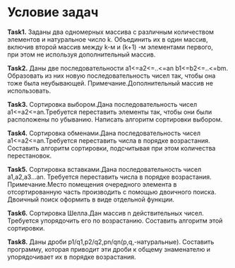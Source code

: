 # **Условие задач**
**Task1.** Заданы два одномерных массива с различным количеством элементов и натуральное число k.
Объединить их в один  массив,  включив  второй  массив  между k-м  и  (k+1) -м  элементами  первого,  
при  этом  не  используя дополнительный массив.

**Task2.** Даны две последовательности a1<=a2<=..<=an b1<=b2<=..<=bm. Образовать из них новую последовательность чисел так,
чтобы она тоже была неубывающей. Примечание.Дополнительный массив не использовать.

**Task3.** Сортировка выбором.Дана последовательность чисел a1<=a2<=an.Требуется переставить элементы так, 
чтобы они были расположены по убыванию. Написать алгоритм сортировки выбором.

**Task4.** Сортировка  обменами.Дана  последовательность  чисел a1<=a2<=an.Требуется  переставить  числа  в порядке  возрастания. 
Составить алгоритм сортировки, подсчитывая при этом количества перестановок.

**Task5.** Сортировка вставками.Дана последовательность чисел a1,a2,a3...an. Требуется переставить числа в порядке возрастания. 
Примечание.Место помещения очередного элемента в отсортированную часть производить с помощью двоичного поиска. 
Двоичный поиск оформить в виде отдельной функции.

**Task6.** Сортировка Шелла.Дан  массив n действительных  чисел.  Требуется  упорядочить  его  по  возрастанию.
Составить алгоритм этой сортировки.

**Task8.** Даны дроби p1/q1,p2/q2,pn/qn(p,q,-натуральные). Составить программу, которая приводит эти дроби к общему знаменателю
и упорядочивает их в порядке возрастания.
